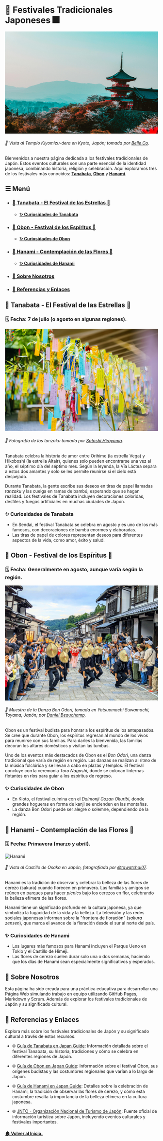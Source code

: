 # 👘 Festivales Tradicionales Japoneses 🎆
![Intro](Images/Intro.jpg)

###### 📸 Vista al Templo Kiyomizu-dera en Kyoto, Japón; tomada por  [Belle Co](https://www.pexels.com/@belle-co-99483/).
Bienvenidos a nuestra página dedicada a los festivales tradicionales de Japón. Estos eventos culturales son una parte esencial de la identidad japonesa, combinando historia, religión y celebración. Aquí exploramos tres de los festivales más conocidos: [**Tanabata**](#-tanabata---el-festival-de-las-estrellas-), [**Obon**](#-obon---festival-de-los-espíritus-) y [**Hanami**](#-hanami---contemplación-de-las-flores-).

## ☰ Menú

  - ### [🎋 Tanabata - El Festival de las Estrellas 🎋](#-tanabata---el-festival-de-las-estrellas-)
      - #### [✨ Curiosidades de Tanabata](#-curiosidades-de-tanabata)

  - ### [🏮 Obon - Festival de los Espíritus 🏮](#-obon---festival-de-los-espíritus-)
    - #### [✨ Curiosidades de Obon](#-curiosidades-de-obon)

  - ### [🌸 Hanami - Contemplación de las Flores 🌸](#-hanami---contemplación-de-las-flores-)
    - #### [✨ Curiosidades de Hanami](#-curiosidades-de-hanami)

  - ### [🎎 Sobre Nosotros](#-sobre-nosotros)

  - ### [🗾 Referencias y Enlaces](#-referencias-y-enlaces)

## 🎋 Tanabata - El Festival de las Estrellas 🎋
### 🗓️ **Fecha**: 7 de julio (o agosto en algunas regiones).
![Tanabata](Images/Tanabata.jpg)
###### 📸 Fotografía de los  *tanzaku* tomada por [Satoshi Hirayama](https://www.pexels.com/es-es/@satoshi/). 

Tanabata celebra la historia de amor entre Orihime (la estrella Vega) y Hikoboshi (la estrella Altair), quienes solo pueden encontrarse una vez al año, el séptimo día del séptimo mes. Según la leyenda, la Vía Láctea separa a estos dos amantes y solo se les permite reunirse si el cielo está despejado.

Durante Tanabata, la gente escribe sus deseos en tiras de papel llamadas *tanzaku* y las cuelga en ramas de bambú, esperando que se hagan realidad. Los festivales de Tanabata incluyen decoraciones coloridas, desfiles y fuegos artificiales en muchas ciudades de Japón.

### ✨ Curiosidades de Tanabata 
- En Sendai, el festival Tanabata se celebra en agosto y es uno de los más famosos, con decoraciones de bambú enormes y elaboradas.
- Las tiras de papel de colores representan deseos para diferentes aspectos de la vida, como amor, éxito y salud.

## 🏮 Obon - Festival de los Espíritus 🏮

### 🗓️ **Fecha**: Generalmente en agosto, aunque varía según la región.
![Obon](Images/Obon.jpg)
###### 📸 Muestra de la Danza *Bon Odori*, tomada en Yatsuomachi Suwamachi, Toyama, Japón; por [Daniel Beauchamp](https://unsplash.com/es/@dannywithlove).

Obon es un festival budista para honrar a los espíritus de los antepasados. Se cree que durante Obon, los espíritus regresan al mundo de los vivos para reunirse con sus familias. Para darles la bienvenida, las familias decoran los altares domésticos y visitan las tumbas.

Uno de los eventos más destacados de Obon es el *Bon Odori*, una danza tradicional que varía de región en región. Las danzas se realizan al ritmo de la música folclórica y se llevan a cabo en plazas y templos. El festival concluye con la ceremonia *Toro Nagashi*, donde se colocan linternas flotantes en ríos para guiar a los espíritus de regreso.

### ✨ Curiosidades de Obon 
- En Kioto, el festival culmina con el *Daimonji Gozan Okuribi*, donde grandes hogueras en forma de kanji se encienden en las montañas.
- La danza Bon Odori puede ser alegre o solemne, dependiendo de la región.

## 🌸 Hanami - Contemplación de las Flores 🌸

### 🗓️ **Fecha**: Primavera (marzo y abril).
![Hanami](Images/Hanami.jpg)
###### 📸 Vista al Castillo de Osaka en Japón,  fotografiada por [@tawatchai07](https://www.freepik.com/author/tawatchai07).

Hanami es la tradición de observar y celebrar la belleza de las flores de cerezo (sakura) cuando florecen en primavera. Las familias y amigos se reúnen en parques para hacer *picnics* bajo los cerezos en flor, celebrando la belleza efímera de las flores.

Hanami tiene un significado profundo en la cultura japonesa, ya que simboliza la fugacidad de la vida y la belleza. La televisión y las redes sociales japonesas informan sobre la "frontera de floración" (*sakura zensen*), que marca el avance de la floración desde el sur al norte del país.

### ✨ Curiosidades de Hanami 
- Los lugares más famosos para Hanami incluyen el Parque Ueno en Tokio y el Castillo de Himeji.
- Las flores de cerezo suelen durar solo una o dos semanas, haciendo que los días de Hanami sean especialmente significativos y esperados.


## 🎎 Sobre Nosotros
Esta página ha sido creada para una práctica educativa para desarrollar una Página Web simulando trabajo en equipo utilizando GitHub Pages, Markdown y Scrum. Además de explorar los festivales tradicionales de Japón y su significado cultural.

## 🗾 Referencias y Enlaces

Explora más sobre los festivales tradicionales de Japón y su significado cultural a través de estos recursos.

- 🌐 [Guía de Tanabata en Japan Guide](https://www.japan-guide.com/e/e2283.html): Información detallada sobre el festival Tanabata, su historia, tradiciones y cómo se celebra en diferentes regiones de Japón.

- 🌐 [Guía de Obon en Japan Guide](https://www.japan-guide.com/e/e2286.html): Información sobre el festival Obon, sus orígenes budistas y las costumbres regionales que varían a lo largo de Japón.

- 🌐 [Guía de Hanami en Japan Guide](https://www.japan-guide.com/e/e2011.html): Detalles sobre la celebración de Hanami, la tradición de observar las flores de cerezo, y cómo esta costumbre resalta la importancia de la belleza efímera en la cultura japonesa.

- 🌐 [JNTO - Organización Nacional de Turismo de Japón](https://www.japan.travel/en/): Fuente oficial de información turística sobre Japón, incluyendo eventos culturales y festivales importantes.


#### [🏠 Volver al Inicio.](#-festivales-tradicionales-japoneses-)

